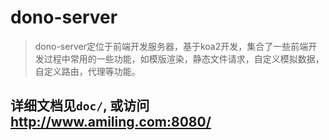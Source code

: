 # dono-server

> dono-server定位于前端开发服务器，基于koa2开发，集合了一些前端开发过程中常用的一些功能，如模版渲染，静态文件请求，自定义模拟数据，自定义路由，代理等功能。

## 详细文档见`doc/`, 或访问 http://www.amiling.com:8080/
